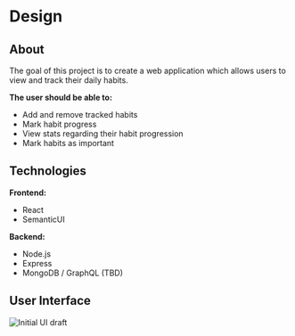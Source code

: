 # Design

## About

The goal of this project is to create a web application which allows users to view and track their daily habits.

**The user should be able to:**
- Add and remove tracked habits
- Mark habit progress
- View stats regarding their habit progression
- Mark habits as important

## Technologies

**Frontend:**
- React
- SemanticUI

**Backend:**
- Node.js
- Express
- MongoDB / GraphQL (TBD)

## User Interface

![Initial UI draft](https://github.com/otsha/habit-tracker/blob/master/documentation/ui-sketch-2.png)
